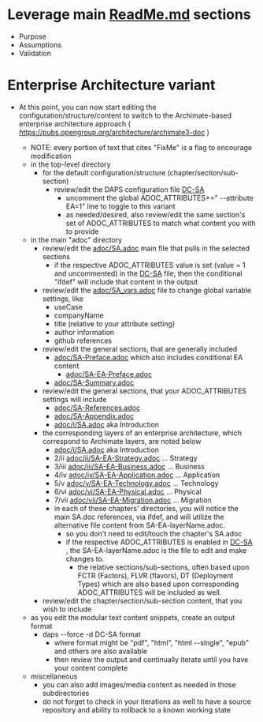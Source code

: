 # Leverage main [ReadMe.md](./ReadMe.md) sections
- Purpose
- Assumptions
- Validation

# Enterprise Architecture variant
- At this point, you can now start editing the configuration/structure/content to switch to the Archimate-based enterprise architecture approach ( https://pubs.opengroup.org/architecture/archimate3-doc )

  - NOTE: every portion of text that cites "FixMe" is a flag to encourage modification
  - in the top-level directory
    - for the default configuration/structure (chapter/section/sub-section)
      - review/edit the DAPS configuration file [DC-SA](./DC-SA)
        - uncomment the global ADOC_ATTRIBUTES+=" --attribute EA=1" line to toggle to this variant
        - as needed/desired, also review/edit the same section's set of ADOC_ATTRIBUTES to match what content you with to provide
  - in the main "adoc" directory
    - review/edit the [adoc/SA.adoc](./adoc/SA.adoc) main file that pulls in the selected sections
      - if the respective ADOC_ATTRIBUTES value is set (value = 1 and uncommented) in the [DC-SA](./DC-SA) file, then the conditional "ifdef" will include that content in the output
    - review/edit the [adoc/SA_vars.adoc](./adoc/SA_vars.adoc) file to change global variable settings, like
      - useCase
      - companyName
      - title (relative to your attribute setting)
      - author information
      - github references
    - review/edit the general sections, that are generally included
      - [adoc/SA-Preface.adoc](./adoc/SA-Preface.adoc) which also includes conditional EA content
        - [adoc/SA-EA-Preface.adoc](./adoc/SA-EA-Preface.adoc)
      - [adoc/SA-Summary.adoc](./adoc/SA-Summary.adoc)
    - review/edit the general sections, that your ADOC_ATTRIBUTES settings will include
      - [adoc/SA-References.adoc](./adoc/SA-References.adoc)
      - [adoc/SA-Appendix.adoc](./adoc/SA-Appendix.adoc)
      - [adoc/i/SA.adoc](./adoc/i/SA.adoc) aka Introduction
    - the corresponding layers of an enterprise architecture, which correspond to Archimate layers, are noted below
      - [adoc/i/SA.adoc](./adoc/i/SA.adoc) aka Introduction
      - 2/ii [adoc/ii/SA-EA-Strategy.adoc](./adoc/ii/SA-EA-Strategy.adoc) ... Strategy
      - 3/iii [adoc/iii/SA-EA-Business.adoc](./adoc/iii/SA-EA-Business.adoc) ... Business
      - 4/iv [adoc/iv/SA-EA-Application.adoc](./adoc/iv/SA-EA-Application.adoc) ... Application
      - 5/v [adoc/v/SA-EA-Technology.adoc](./adoc/v/SA-EA-Technology.adoc) ... Technology
      - 6/vi [adoc/vi/SA-EA-Physical.adoc](./adoc/vi/SA-EA-Physical.adoc) ... Physical
      - 7/vii [adoc/vii/SA-EA-Migration.adoc](./adoc/vii/SA-EA-Migration.adoc) ... Migration
      - in each of these chapters' directories, you will notice the main SA.doc references, via ifdef, and will utilize the alternative file content from SA-EA-layerName.adoc.
        - so you don't need to edit/touch the chapter's SA.adoc
        - if the respective ADOC_ATTRIBUTES is enabled in [DC-SA](./DC-SA) , the SA-EA-layerName.adoc is the file to edit and make changes to.
          - the relative sections/sub-sections, often based upon FCTR (Factors), FLVR (flavors), DT (Deployment Types) which are also based upon corresponding ADOC_ATTRIBUTES will be included as well.
    - review/edit the chapter/section/sub-section content, that you wish to include
  - as you edit the modular text content snippets, create an output format
    - daps --force -d DC-SA format
      - where format might be "pdf", "html", "html --single", "epub" and others are also available
      - then review the output and continually iterate until you have your content complete
  - miscellaneous 
    - you can also add images/media content as needed in those subdirectories
    - do not forget to check in your iterations as well to have a source repository and ability to rollback to a known working state

